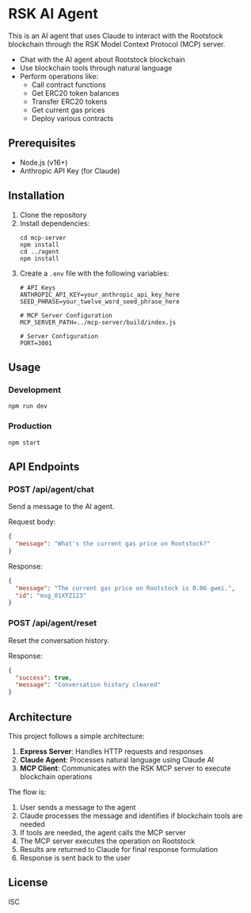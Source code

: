 # RSK AI Agent

This is an AI agent that uses Claude to interact with the Rootstock blockchain through the RSK Model Context Protocol (MCP) server.

- Chat with the AI agent about Rootstock blockchain
- Use blockchain tools through natural language
- Perform operations like:
  - Call contract functions
  - Get ERC20 token balances
  - Transfer ERC20 tokens
  - Get current gas prices
  - Deploy various contracts

## Prerequisites
- Node.js (v16+)
- Anthropic API Key (for Claude)

## Installation

1. Clone the repository
2. Install dependencies:
   ```
   cd mcp-server
   npm install
   cd ../agent
   npm install
   ```
3. Create a `.env` file with the following variables:
   ```
   # API Keys
   ANTHROPIC_API_KEY=your_anthropic_api_key_here
   SEED_PHRASE=your_twelve_word_seed_phrase_here

   # MCP Server Configuration
   MCP_SERVER_PATH=../mcp-server/build/index.js

   # Server Configuration
   PORT=3001
   ```

## Usage

### Development

```
npm run dev
```

### Production

```
npm start
```

## API Endpoints

### POST /api/agent/chat

Send a message to the AI agent.

Request body:
```json
{
  "message": "What's the current gas price on Rootstock?"
}
```

Response:
```json
{
  "message": "The current gas price on Rootstock is 0.06 gwei.",
  "id": "msg_01XYZ123"
}
```

### POST /api/agent/reset

Reset the conversation history.

Response:
```json
{
  "success": true,
  "message": "Conversation history cleared"
}
```

## Architecture

This project follows a simple architecture:

1. **Express Server**: Handles HTTP requests and responses
2. **Claude Agent**: Processes natural language using Claude AI
3. **MCP Client**: Communicates with the RSK MCP server to execute blockchain operations

The flow is:
1. User sends a message to the agent
2. Claude processes the message and identifies if blockchain tools are needed
3. If tools are needed, the agent calls the MCP server
4. The MCP server executes the operation on Rootstock
5. Results are returned to Claude for final response formulation
6. Response is sent back to the user

## License

ISC 